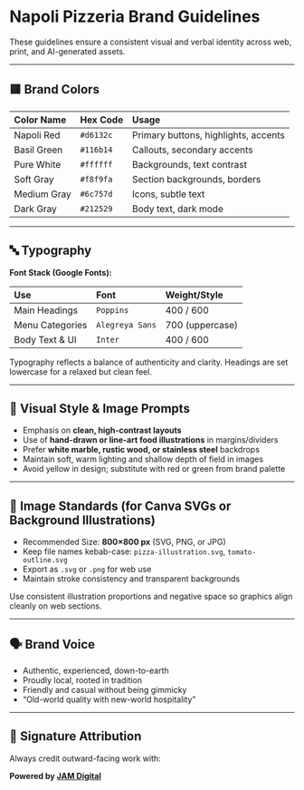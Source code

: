 # Napoli Pizzeria Brand Guidelines

These guidelines ensure a consistent visual and verbal identity across web, print, and AI-generated assets.

---

## 🟥 Brand Colors

| Color Name | Hex Code | Usage |
| :---- | :---- | :---- |
| Napoli Red | `#d6132c` | Primary buttons, highlights, accents |
| Basil Green | `#116b14` | Callouts, secondary accents |
| Pure White | `#ffffff` | Backgrounds, text contrast |
| Soft Gray | `#f8f9fa` | Section backgrounds, borders |
| Medium Gray | `#6c757d` | Icons, subtle text |
| Dark Gray | `#212529` | Body text, dark mode |

---

## 🔤 Typography

**Font Stack (Google Fonts):**

| Use | Font | Weight/Style |
| :---- | :---- | :---- |
| Main Headings | `Poppins` | 400 / 600 |
| Menu Categories | `Alegreya Sans` | 700 (uppercase) |
| Body Text & UI | `Inter` | 400 / 600 |

Typography reflects a balance of authenticity and clarity. Headings are set lowercase for a relaxed but clean feel.

---

## 🎨 Visual Style & Image Prompts

- Emphasis on **clean, high-contrast layouts**  
- Use of **hand-drawn or line-art food illustrations** in margins/dividers  
- Prefer **white marble, rustic wood, or stainless steel** backdrops  
- Maintain soft, warm lighting and shallow depth of field in images  
- Avoid yellow in design; substitute with red or green from brand palette

---

## 📏 Image Standards (for Canva SVGs or Background Illustrations)

- Recommended Size: **800×800 px** (SVG, PNG, or JPG)  
- Keep file names kebab-case: `pizza-illustration.svg`, `tomato-outline.svg`  
- Export as `.svg` or `.png` for web use  
- Maintain stroke consistency and transparent backgrounds

Use consistent illustration proportions and negative space so graphics align cleanly on web sections.

---

## 🗣️ Brand Voice

- Authentic, experienced, down-to-earth  
- Proudly local, rooted in tradition  
- Friendly and casual without being gimmicky  
- “Old-world quality with new-world hospitality”

---

## 🔗 Signature Attribution

Always credit outward-facing work with:

**Powered by [JAM Digital](https://growwithjam.com)**  
